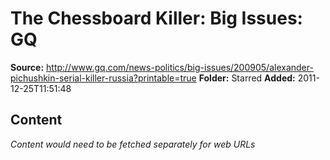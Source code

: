 # The Chessboard Killer: Big Issues: GQ

**Source:** http://www.gq.com/news-politics/big-issues/200905/alexander-pichushkin-serial-killer-russia?printable=true
**Folder:** Starred
**Added:** 2011-12-25T11:51:48




## Content
*Content would need to be fetched separately for web URLs*
